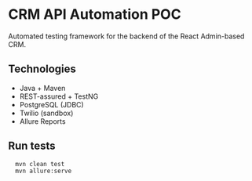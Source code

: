 # CRM API Automation POC

Automated testing framework for the backend of the React Admin-based CRM.

## Technologies
- Java + Maven
- REST-assured + TestNG
- PostgreSQL (JDBC)
- Twilio (sandbox)
- Allure Reports

## Run tests
```bash
  mvn clean test
  mvn allure:serve
```
